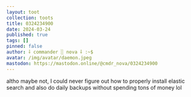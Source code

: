 ```yaml
---
layout: toot
collection: toots
title: 0324234900
date: 2024-03-24
published: true
tags: []
pinned: false
author: ⸸ commander ░ nova ⸸ :~$
avatar: /img/avatar/daemon.jpeg
mastodon: https://mastodon.online/@cmdr_nova/0324234900
---
```


altho maybe not, I could never figure out how to properly install elastic search and also do daily backups without spending tons of money lol

